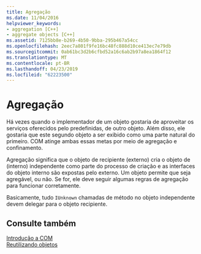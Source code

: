 ```yaml
---
title: Agregação
ms.date: 11/04/2016
helpviewer_keywords:
- aggregation [C++]
- aggregate objects [C++]
ms.assetid: 7125bb8e-b269-4b50-9bba-295b467a54cc
ms.openlocfilehash: 2eec7a801f9fe16bc48fc888d10ce413ec7e79db
ms.sourcegitcommit: 0ab61bc3d2b6cfbd52a16c6ab2b97a8ea1864f12
ms.translationtype: MT
ms.contentlocale: pt-BR
ms.lasthandoff: 04/23/2019
ms.locfileid: "62223500"
---
```

# <a name="aggregation"></a>Agregação

Há vezes quando o implementador de um objeto gostaria de aproveitar os serviços oferecidos pelo predefinidas, de outro objeto. Além disso, ele gostaria que este segundo objeto a ser exibido como uma parte natural do primeiro. COM atinge ambas essas metas por meio de agregação e confinamento.

Agregação significa que o objeto de recipiente (externo) cria o objeto de (interno) independente como parte do processo de criação e as interfaces do objeto interno são expostas pelo externo. Um objeto permite que seja agregável, ou não. Se for, ele deve seguir algumas regras de agregação para funcionar corretamente.

Basicamente, tudo `IUnknown` chamadas de método no objeto independente devem delegar para o objeto recipiente.

## <a name="see-also"></a>Consulte também

[Introdução a COM](../atl/introduction-to-com.md)<br/>
[Reutilizando objetos](/windows/desktop/com/reusing-objects)
